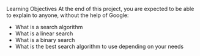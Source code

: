 Learning Objectives
At the end of this project, you are expected to be able to explain to anyone, without the help of Google:

* What is a search algorithm
* What is a linear search
* What is a binary search
* What is the best search algorithm to use depending on your needs